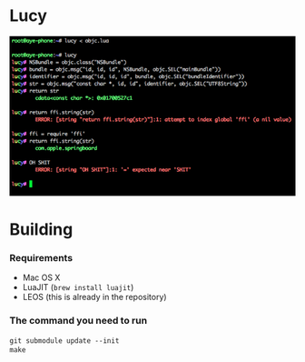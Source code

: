 # Lucy

![](screen.png)

# Building

### Requirements

* Mac OS X
* LuaJIT (`brew install luajit`)
* LEOS (this is already in the repository)

### The command you need to run

```
git submodule update --init
make
```
